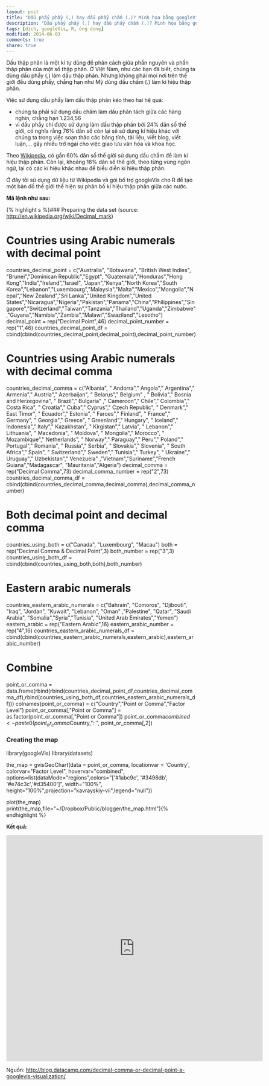 ```yaml
---
layout: post
title: "Dấu phẩy phẩy (,) hay dấu phẩy chấm (.)? Minh họa bằng googleVis"
description: "Dấu phẩy phẩy (,) hay dấu phẩy chấm (.)? Minh họa bằng googleVis"
tags: [dịch, googleVis, R, ứng dụng]
modified: 2014-06-03
comments: true
share: true
---
```


Dấu thập phân là một kí tự dùng để phân cách giữa phần nguyên và phần thập phân của một số thập phân. Ở Việt Nam, như các bạn đã biết, chúng ta dùng dấu phẩy (,) làm dấu thập phân. Nhưng không phải mọi nơi trên thế giới đều dùng phẩy, chẳng hạn như Mỹ dùng dấu chấm (.) làm kí hiệu thập phân.

Việc sử dụng dấu phẩy làm dấu thập phân kéo theo hai hệ quả:
- chúng ta phải sử dụng dấu chấm làm dấu phân tách giữa các hàng nghìn, chẳng hạn 1.234,56
- vì dấu phẩy chỉ được sử dụng làm dấu thập phân bởi 24% dân số thế giới, có nghĩa rằng 76% dân số còn lại sẽ sử dụng kí hiệu khác với chúng ta trong việc soạn thảo các bảng tính, tài liệu, viết blog, viết luận,... gây nhiều trở ngại cho việc giao lưu văn hóa và khoa học.

Theo <a href="http://en.wikipedia.org/wiki/Decimal_mark" rel="nofollow" target="_blank">Wikipedia</a>, có gần 60% dân số thế giới sử dụng dấu chấm để làm kí hiệu thập phân. Còn lại, khoảng 16% dân số thế giới, theo từng vùng ngôn ngữ, lại có các kí hiệu khác nhau để biểu diễn kí hiệu thập phân.

Ở đây tôi sử dụng dữ liệu từ Wikipedia và gói bổ trợ googleVis cho R để tạo một bản đồ thế giới thể hiện sự phân bố kí hiệu thập phân giữa các nước.

**Mã lệnh như sau:**

{% highlight s %}### Preparing the data set (source: http://en.wikipedia.org/wiki/Decimal_mark)    

# Countries using Arabic numerals with decimal point

countries_decimal_point = 
  c("Australia", "Botswana", "British West Indies", "Brunei","Dominican Republic","Egypt", "Guatemala","Honduras","Hong Kong","India","Ireland","Israel", "Japan","Kenya","North Korea","South Korea","Lebanon","Luxembourg","Malaysia","Malta","Mexico","Mongolia","Nepal","New Zealand","Sri Lanka","United Kingdom","United States","Nicaragua","Nigeria","Pakistan","Panama","China","Philippines","Singapore","Switzerland","Taiwan","Tanzania","Thailand","Uganda","Zimbabwe","Guyana","Namibia","Zambia","Malawi","Swaziland","Lesotho")
decimal_point = rep("Decimal Point",46)
decimal_point_number = rep("1",46)
countries_decimal_point_df = cbind(cbind(countries_decimal_point,decimal_point),decimal_point_number)

# Countries using Arabic numerals with decimal comma

countries_decimal_comma = 
  c("Albania", " Andorra"," Angola"," Argentina"," Armenia"," Austria"," Azerbaijan", " Belarus"," Belgium" , " Bolivia"," Bosnia and Herzegovina", " Brazil"," Bulgaria" ," Cameroon"," Chile"," Colombia"," Costa Rica",  " Croatia"," Cuba"," Cyprus"," Czech Republic", " Denmark"," East Timor", " Ecuador"," Estonia", " Faroes"," Finland", " France"," Germany", " Georgia"," Greece", " Greenland"," Hungary", " Iceland"," Indonesia"," Italy"," Kazakhstan", " Kirgistan"," Latvia", " Lebanon"," Lithuania", " Macedonia", " Moldova", " Mongolia"," Morocco", " Mozambique"," Netherlands", " Norway"," Paraguay"," Peru"," Poland"," Portugal"," Romania", " Russia"," Serbia", " Slovakia"," Slovenia", " South Africa"," Spain", " Switzerland"," Sweden"," Tunisia"," Turkey", " Ukraine"," Uruguay"," Uzbekistan"," Venezuela" ,"Vietnam","Suriname","French Guiana","Madagascar", "Mauritania","Algeria")
decimal_comma = rep("Decimal Comma",73)
decimal_comma_number = rep("2",73)
countries_decimal_comma_df = cbind(cbind(countries_decimal_comma,decimal_comma),decimal_comma_number)


# Both decimal point and decimal comma

countries_using_both = 
  c("Canada", "Luxembourg", "Macau") 
both = rep("Decimal Comma &amp; Decimal Point",3)
both_number = rep("3",3)
countries_using_both_df = cbind(cbind(countries_using_both,both),both_number)

# Eastern arabic numerals

countries_eastern_arabic_numerals = 
  c("Bahrain", "Comoros", "Djibouti", "Iraq", "Jordan", "Kuwait", "Lebanon", "Oman" ,"Palestine", "Qatar", "Saudi Arabia", "Somalia","Syria","Tunisia", "United Arab Emirates","Yemen")
eastern_arabic = rep("Eastern Arabic",16)
eastern_arabic_number = rep("4",16)
countries_eastern_arabic_numerals_df = cbind(cbind(countries_eastern_arabic_numerals,eastern_arabic),eastern_arabic_number)

# Combine
point_or_comma = data.frame(rbind(rbind(countries_decimal_point_df,countries_decimal_comma_df),rbind(countries_using_both_df,countries_eastern_arabic_numerals_df)))
colnames(point_or_comma) = c("Country","Point or Comma","Factor Level")
point_or_comma[,"Point or Comma"] = as.factor(point_or_comma[,"Point or Comma"])
point_or_comma$combined <- paste0(point_or_comma$Country,": ", point_or_comma[,2]) 


### Creating the map       

library(googleVis)
library(datasets)

the_map = gvisGeoChart(data = point_or_comma, 
                       locationvar = 'Country', 
                       colorvar="Factor Level",
                       hovervar="combined",
                       options=list(dataMode="regions",colors="['#1abc9c', '#3498db', '#e74c3c','#d35400']",
                                    width="100%", height="100%",projection="kavrayskiy-vii",legend="null"))

plot(the_map)
print(the_map,file="~/Dropbox/Public/blogger/the_map.html"){% endhighlight %}

**Kết quả:**

<iframe frameborder="0" src="https://dl.dropboxusercontent.com/u/46692655/blogger/the_map.html" width="680px" height="600px"></iframe>

Nguồn: <a href="http://blog.datacamp.com/decimal-comma-or-decimal-point-a-googlevis-visualization/">http://blog.datacamp.com/decimal-comma-or-decimal-point-a-googlevis-visualization/</a>
